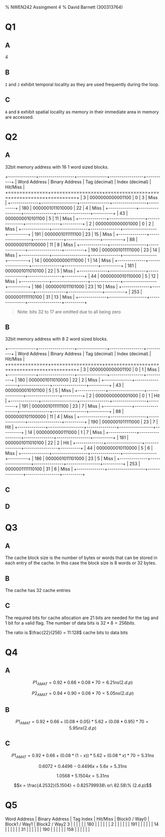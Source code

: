 % NWEN242 Assingment 4
% David Barnett (300313764)

# Q1

## A

4

## B

`I` and `J` exhibit temporal locality as they are used frequently during the loop.

## C

`A` and `B` exhibit spatial locality as memory in their immediate area in memory are accessed.


# Q2

## A

32bit memory address with 16 1 word sized blocks.

+--------------+------------------+---------------+-----------------+----------+
| Word Address | Binary Address   | Tag (decimal) | Index (decimal) | Hit/Miss |
+==============+==================+===============+=================+==========+
| 3            | 0000000000001100 | 0             | 3               | Miss     |
+--------------+------------------+---------------+-----------------+----------+
| 180          | 0000001011010000 | 22            | 4               | Miss     |
+--------------+------------------+---------------+-----------------+----------+
| 43           | 0000000010101100 | 5             | 11              | Miss     |
+--------------+------------------+---------------+-----------------+----------+
| 2            | 0000000000001000 | 0             | 2               | Miss     |
+--------------+------------------+---------------+-----------------+----------+
| 191          | 0000001011111100 | 23            | 15              | Miss     |
+--------------+------------------+---------------+-----------------+----------+
| 88           | 0000000101100000 | 11            | 8               | Miss     |
+--------------+------------------+---------------+-----------------+----------+
| 190          | 0000001011111000 | 23            | 14              | Miss     |
+--------------+------------------+---------------+-----------------+----------+
| 14           | 0000000000111000 | 1             | 14              | Miss     |
+--------------+------------------+---------------+-----------------+----------+
| 181          | 0000001011010100 | 22            | 5               | Miss     |
+--------------+------------------+---------------+-----------------+----------+
| 44           | 0000000010110000 | 5             | 12              | Miss     |
+--------------+------------------+---------------+-----------------+----------+
| 186          | 0000001011101000 | 23            | 10              | Miss     |
+--------------+------------------+---------------+-----------------+----------+
| 253          | 0000001111110100 | 31            | 13              | Miss     |
+--------------+-------------------+---------------+-----------------+----------+

> Note: bits 32 to 17 are omitted due to all being zero

## B

32bit memory address with 8 2 word sized blocks.

+--------------+------------------+---------------+-----------------+----------+
| Word Address | Binary Address   | Tag (decimal) | Index (decimal) | Hit/Miss |
+==============+==================+===============+=================+==========+
| 3            | 0000000000001100 | 0             | 1               | Miss     |
+--------------+------------------+---------------+-----------------+----------+
| 180          | 0000001011010000 | 22            | 2               | Miss     |
+--------------+------------------+---------------+-----------------+----------+
| 43           | 0000000010101100 | 5             | 5               | Miss     |
+--------------+------------------+---------------+-----------------+----------+
| 2            | 0000000000001000 | 0             | 1               | Hit      |
+--------------+------------------+---------------+-----------------+----------+
| 191          | 0000001011111100 | 23            | 7               | Miss     |
+--------------+------------------+---------------+-----------------+----------+
| 88           | 0000000101100000 | 11            | 4               | Miss     |
+--------------+------------------+---------------+-----------------+----------+
| 190          | 0000001011111000 | 23            | 7               | Hit      |
+--------------+------------------+---------------+-----------------+----------+
| 14           | 0000000000111000 | 1             | 7               | Miss     |
+--------------+------------------+---------------+-----------------+----------+
| 181          | 0000001011010100 | 22            | 2               | Hit      |
+--------------+------------------+---------------+-----------------+----------+
| 44           | 0000000010110000 | 5             | 6               | Miss     |
+--------------+------------------+---------------+-----------------+----------+
| 186          | 0000001011101000 | 23            | 5               | Miss     |
+--------------+------------------+---------------+-----------------+----------+
| 253          | 0000001111110100 | 31            | 6               | Miss     |
+--------------+-------------------+---------------+-----------------+----------+

## C

## D


# Q3

## A

The cache block size is the number of bytes or words that can be stored in each entry of the cache. In this case the block size is 8 words or 32 bytes.

## B

The cache has 32 cache entries

## C

The required bits for cache allocation are 21 bits are needed for the tag and 1 bit for a valid flag.
The number of data bits is $32*8 = 256 bits$.

The ratio is $\frac{22}{256} = 11:128$ cache bits to data bits

# Q4

## A

$$P1_{AMAT} = 0.92*0.66 + 0.08*70 = 6.21ns (2.d.p)$$

$$P2_{AMAT} = 0.94*0.90 + 0.06*70 = 5.05ns (2.d.p)$$

## B

$$P1_{AMAT} = 0.92*0.66 + (0.08*0.05)*5.62 + (0.08*0.95)*70 = 5.95ns (2.d.p)$$

## C

$$
P1_{AMAT} = 0.92*0.66 + (0.08*(1-x))*5.62 + (0.08*x)*70 = 5.31ns$$

$$0.6072 + 0.4496 - 0.4496x + 5.6x = 5.31ns$$

$$1.0568 + 5.1504x = 5.31ns$$

$$x = \frac{4.2532}{5.1504} = 0.825799938\ or\ 82.58\% (2.d.p)$$


# Q5

Word Address | Binary Address | Tag Index | Hit/Miss | Block0 / Way0 | Block1 / Way1 | Block2 / Way2
3            |                |           |          |               |               |
180          |                |           |          |               |               |
2            |                |           |          |               |               |
191          |                |           |          |               |               |
14           |                |           |          |               |               |
31           |                |           |          |               |               |
190          |                |           |          |               |               |
158          |                |           |          |               |               |
